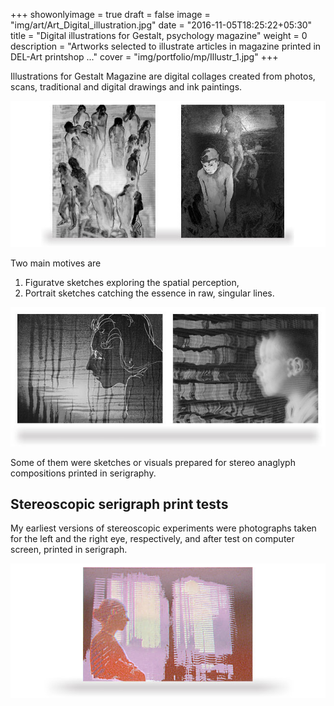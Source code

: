 +++
showonlyimage = true
draft = false
image = "img/art/Art_Digital_illustration.jpg"
date = "2016-11-05T18:25:22+05:30"
title = "Digital illustrations for Gestalt, psychology magazine"
weight = 0
description = "Artworks selected to illustrate articles in magazine printed in DEL-Art printshop ..."
cover = "img/portfolio/mp/Illustr_1.jpg"
+++

Illustrations for Gestalt Magazine are digital collages created from photos, scans, traditional and digital drawings and ink paintings.

<!--more-->

![sample image](/img/portfolio/mp/Illustr_2.jpg)

Two main motives are 

1. Figuratve sketches exploring the spatial perception,
2. Portrait sketches catching the essence in raw, singular lines.

![sample image](/img/portfolio/mp/Illustr_3.jpg)

Some of them were sketches or visuals prepared for stereo anaglyph compositions printed in serigraphy.

## Stereoscopic serigraph print tests

My earliest versions of stereoscopic experiments were photographs taken for the left and the right eye, respectively, and after test on computer screen, printed in serigraph.

![sample image](/img/portfolio/mp/Illustr_4.jpg)
